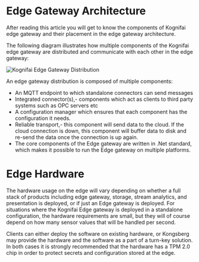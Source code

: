# Edge Gateway Architecture
After reading this article you will get to know the components of Kognifai edge gateway and their placement in the edge gateway architecture.

 The following diagram illustrates how multiple components of the Kognifai edge gateway are distributed and communicate with each other in the edge gateway:

![Kognifai Edge Gateway Distribution](https://github.com/kognifai/IoT_Documentation/blob/master/IoT_Images/Kognifai%20Edge%20Gateway%20Distribution.png?raw=true)

An edge gateway distribution is composed of multiple components:

- An MQTT endpoint to which standalone connectors can send messages
- Integrated connector(s),- components which act as clients to third party systems such as OPC servers etc
- A configuration manager which ensures that each component has the configuration it needs.
- Reliable transport,- this component will send data to the cloud. If the cloud connection is down, this component will buffer data to disk and re-send the data once the
connection is up again.
- The core components of the Edge gateway are written in .Net standard, which makes it possible to run the Edge gateway on multiple platforms.

# Edge Hardware
The hardware usage on the edge will vary depending on whether a full stack of products including edge gateway, storage, stream analytics, and presentation is deployed, or if just an Edge gateway is deployed. For situations where the Kognifai Edge gateway is deployed in a standalone configuration, the hardware requirements are small, but they will of course depend on how many sensor values that will be handled per second.

Clients can either deploy the software on existing hardware, or Kongsberg may provide the hardware and the software as a part of a turn-key solution. In both cases it is strongly recommended that the hardware has a TPM 2.0 chip in order to protect secrets and configuration stored at the edge.
